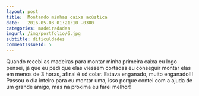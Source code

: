 ```yaml
---
layout: post
title:  Montando minhas caixa acústica
date:   2016-05-03 01:21:10 -0300
categories: madeiradadas
imgurl: /img/portfolio/6.jpg
subtitle: dificuldades
commentIssueId: 5
---
```

Quando recebi as madeiras para montar minha primeira caixa eu logo pensei, já que eu pedi que elas viessem cortadas eu conseguir montar elas em menos de 3 horas, afinal é só colar.
Estava enganado, muito enganado!!!
Passou o dia inteiro para eu montar uma, isso porque contei com a ajuda de um grande amigo, mas na próxima eu farei melhor!


[jekyll-docs]: http://jekyllrb.com/docs/home
[jekyll-gh]:   https://github.com/jekyll/jekyll
[jekyll-talk]: https://talk.jekyllrb.com/
